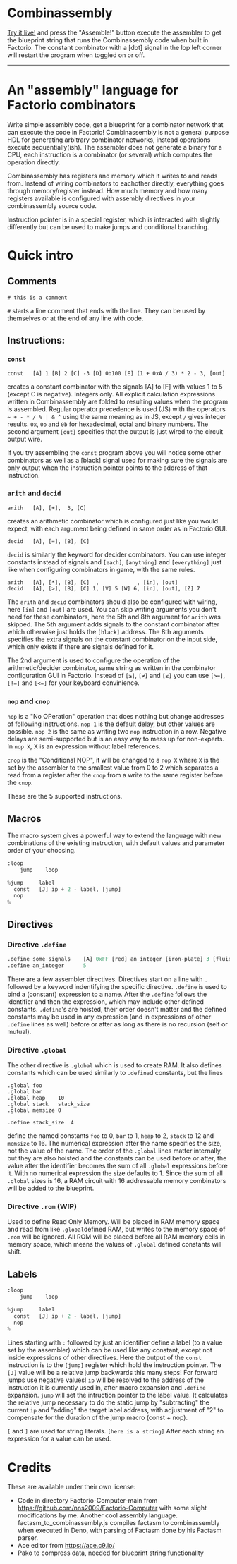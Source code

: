 # Combinassembly

[Try it live!](https://qon.github.io/combinassembly/) and press the "Assemble!" button execute the assembler to get the blueprint string that runs the Combinassembly code when built in Factorio. The constant combinator with a [dot] signal in the lop left corner will restart the program when toggled on or off.

______

# An "assembly" language for Factorio combinators

Write simple assembly code, get a blueprint for a combinator network that can execute the code in Factorio!
Combinassembly is not a general purpose HDL for generating arbitrary combinator networks, instead operations execute sequentially(ish). The assembler does not generate a binary for a CPU, each instruction is a combinator (or several) which computes the operation directly.

Combinassembly has registers and memory which it writes to and reads from. Instead of wiring combinators to eachother directly, everything goes through memory/register instead. How much memory and how many registers available is configured with assembly directives in your combinassembly source code.

Instruction pointer is in a special register, which is interacted with slightly differently but can be used to make jumps and conditional branching.

# Quick intro

## Comments

    # this is a comment

`#` starts a line comment that ends with the line. They can be used by themselves or at the end of any line with code.

## Instructions:

### `const`

	const	[A] 1 [B] 2 [C] -3 [D] 0b100 [E] (1 + 0xA / 3) * 2 - 3, [out]

creates a constant combinator with the signals [A] to [F] with values 1 to 5 (except C is negative). Integers only. All explicit calculation expressions written in Combinassembly are folded to resulting values when the program is assembled. Regular operator precedence is used (JS) with the operators `~ + - * / % | & ^` using the same meaning as in JS, except `/` gives integer results. `0x`, `0o` and `0b` for hexadecimal, octal and binary numbers. The second argument `[out]` specifies that the output is just wired to the circuit output wire.

If you try assembling the `const` program above you will notice some other combinators as well as a [black] signal used for making sure the signals are only output when the instruction pointer points to the address of that instruction.

### `arith` and `decid`

	arith	[A], [+],  3, [C]

creates an arithmetic combinator which is configured just like you would expect, with each argument being defined in same order as in Factorio GUI.

	decid	[A], [=], [B], [C]

`decid` is similarly the keyword for decider combinators. You can use integer constants instead of signals and `[each]`, `[anything]` and `[everything]` just like when configuring combinators in game, with the same rules.

```
arith	[A], [*], [B], [C]  ,            , [in], [out]
decid	[A], [>], [B], [C] 1, [V] 5 [W] 6, [in], [out], [Z] 7
```

The `arith` and `decid` combinators should also be configured with wiring, here `[in]` and `[out]` are used. You can skip writing arguments you don't need for these combinators, here the 5th and 8th argument for `arith` was skipped. The 5th argument adds signals to the constant combinator after which otherwise just holds the `[black]` address. The 8th arguments specifies the extra signals on the constant combinator on the input side, which only exists if there are signals defined for it.

The 2nd argument is used to configure the operation of the arithmetic/decider combinator, same string as written in the combinator configuration GUI in Factorio. Instead of `[≥]`, `[≠]` and `[≤]` you can use `[>=]`, `[!=]` and `[<=]` for your keyboard convinience.

### `nop` and `cnop`

`nop` is a "No OPeration" operation that does nothing but change addresses of following instructions. `nop 1` is the default delay, but other values are possible. `nop 2` is the same as writing two `nop` instruction in a row. Negative delays are semi-supported but is an easy way to mess up for non-experts. In `nop X`, X is an expression without label references.

`cnop` is the "Conditional NOP", it will be changed to a `nop X` where `X` is the set by the assembler to the smallest value from 0 to 2 which separates a read from a register after the `cnop` from a write to the same register before the `cnop`.

These are the 5 supported instructions.

## Macros

The macro system gives a powerful way to extend the language with new combinations of the existing instruction, with default values and parameter order of your choosing.

```python
:loop
    jump    loop

%jump     label
  const   [J] ip + 2 - label, [jump]
  nop
%
```

## Directives

### Directive `.define`

```python
.define some_signals	[A] 0xFF [red] an_integer [iron-plate] 3 [fluid=water] 10
.define an_integer		5
```

There are a few assembler directives. Directives start on a line with `.` followed by a keyword indentifying the specific directive. `.define` is used to bind a (constant) expression to a name. After the `.define` follows the identifier and then the expression, which may include other defined constants. `.define`'s are hoisted, their order doesn't matter and the defined constants may be used in any expression (and in expressions of other `.define` lines as well) before or after as long as there is no recursion (self or mutual).

### Directive `.global`

The other directive is `.global` which is used to create RAM. It also defines constants which can be used similarly to `.define`d constants, but the lines

```
.global foo
.global bar
.global heap    10
.global stack   stack_size
.global memsize 0

.define stack_size  4
```

define the named constants `foo` to 0, `bar` to 1, `heap` to 2, `stack` to 12 and `memsize` to 16. The numerical expression after the name specifies the size, not the value of the name. The order of the `.global` lines matter internally, but they are also hoisted and the constants can be used before or after, the value after the identifier becomes the sum of all `.global` expressions before it. With no numerical expression the size defaults to 1. Since the sum of all `.global` sizes is 16, a RAM circuit with 16 addressable memory combinators will be added to the blueprint.

### Directive `.rom` (WIP)

Used to define Read Only Memory. Will be placed in RAM memory space and read from like `.global`defined RAM, but writes to the memory space of `.rom` will be ignored. All ROM will be placed before all RAM memory cells in memory space, which means the values of `.global` defined constants will shift.

## Labels

```python
:loop
    jump    loop

%jump     label
  const   [J] ip + 2 - label, [jump]
  nop
%
```

Lines starting with `:` followed by just an identifier define a label (to a value set by the assembler) which can be used like any constant, except not inside expressions of other directives. Here the output of the `const` instruction is to the `[jump]`  register which hold the instruction pointer. The `[J]` value will be a relative jump backwards this many steps! For forward jumps use negative values! `ip` will be resolved to the address of the instruction it is currently used in, after macro expansion and `.define` expansion. `jump` will set the intruction pointer to the label value. It calculates the relative jump necessary to do the static jump by "subtracting" the current `ip` and "adding" the target label address, with adjustment of "2" to compensate for the duration of the jump macro (const + nop).

`[` and `]` are used for string literals. `[here is a string]`
After each string an expression for a value can be used.


# Credits

These are available under their own license:

- Code in directory Factorio-Computer-main from https://github.com/nns2009/Factorio-Computer with some slight modifications by me. Another cool assembly language. factasm_to_combinassembly.js compiles factasm to combinassembly when executed in Deno, with parsing of Factasm done by his Factasm parser.
- Ace editor from https://ace.c9.io/
- Pako to compress data, needed for blueprint string functionality